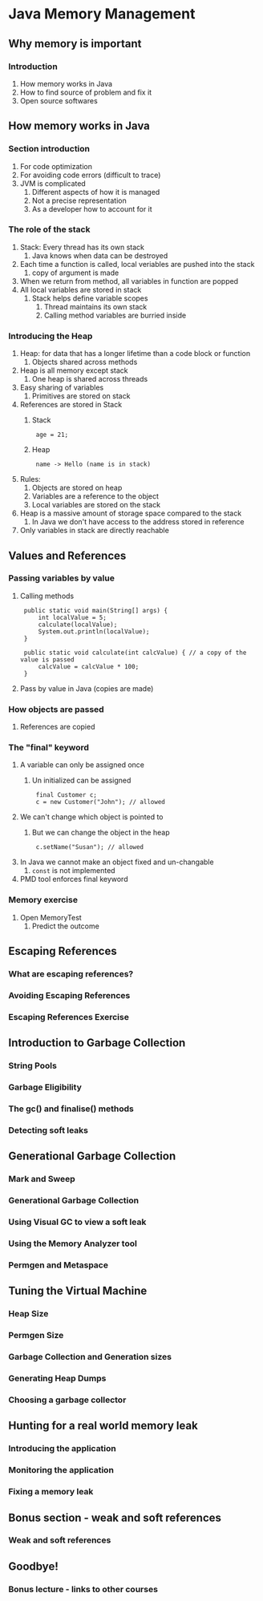# Java Memory Management #
## Why memory is important ##
### Introduction ###
1. How memory works in Java
2. How to find source of problem and fix it
3. Open source softwares

## How memory works in Java ##
### Section introduction ###
1. For code optimization
2. For avoiding code errors (difficult to trace)
3. JVM is complicated
	1. Different aspects of how it is managed
	2. Not a precise representation
	3. As a developer how to account for it

### The role of the stack ###
1. Stack: Every thread has its own stack
	1. Java knows when data can be destroyed
2. Each time a function is called, local veriables are pushed into the stack
	1. copy of argument is made
3. When we return from method, all variables in function are popped
4. All local variables are stored in stack
	1. Stack helps define variable scopes
		1. Thread maintains its own stack
		2. Calling method variables are burried inside

### Introducing the Heap ###
1. Heap: for data that has a longer lifetime than a code block or function
	1. Objects shared across methods
2. Heap is all memory except stack
	1. One heap is shared across threads
3. Easy sharing of variables
	1. Primitives are stored on stack
4. References are stored in Stack
	1. Stack

			age = 21;
			
	2. Heap

			name -> Hello (name is in stack)
			
5. Rules:
	1. Objects are stored on heap
	2. Variables are a reference to the object
	3. Local variables are stored on the stack
6. Heap is a massive amount of storage space compared to the stack
	1. In Java we don't have access to the address stored in reference
7. Only variables in stack are directly reachable

## Values and References ##
### Passing variables by value ###
1. Calling methods

		public static void main(String[] args) {
			int localValue = 5;
			calculate(localValue);
			System.out.println(localValue);
		}
		
		public static void calculate(int calcValue) { // a copy of the value is passed
			calcValue = calcValue * 100;
		}
		
2. Pass by value in Java (copies are made)

### How objects are passed ###
1. References are copied

### The "final" keyword ###
1. A variable can only be assigned once
	1. Un initialized can be assigned

			final Customer c;
			c = new Customer("John"); // allowed
			
2. We can't change which object is pointed to
	1. But we can change the object in the heap

			c.setName("Susan"); // allowed
			
3. In Java we cannot make an object fixed and un-changable
	1. `const` is not implemented
4. PMD tool enforces final keyword

### Memory exercise ###
1. Open MemoryTest
	1. Predict the outcome

## Escaping References ##
### What are escaping references? ###
### Avoiding Escaping References ###
### Escaping References Exercise ###

## Introduction to Garbage Collection ##
### String Pools ###
### Garbage Eligibility ###
### The gc() and finalise() methods ###
### Detecting soft leaks ###

## Generational Garbage Collection ##
### Mark and Sweep ###
### Generational Garbage Collection ###
### Using Visual GC to view a soft leak ###
### Using the Memory Analyzer tool ###
### Permgen and Metaspace ###

## Tuning the Virtual Machine ##
### Heap Size ###
### Permgen Size ###
### Garbage Collection and Generation sizes ###
### Generating Heap Dumps ###
### Choosing a garbage collector ###

## Hunting for a real world memory leak ##
### Introducing the application ###
### Monitoring the application ###
### Fixing a memory leak ###

## Bonus section - weak and soft references ##
### Weak and soft references ###

## Goodbye! ##
### Bonus lecture - links to other courses ###